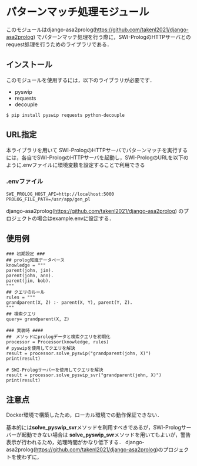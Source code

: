 # パターンマッチ処理モジュール

このモジュールはdjango-asa2prolog(https://github.com/takenl2021/django-asa2prolog) でパターンマッチ処理を行う際に，SWI-PrologのHTTPサーバとのrequest処理を行うためのライブラリである．


## インストール
このモジュールを使用するには，以下のライブラリが必要です．
- pyswip
- requests
- decouple

```
$ pip install pyswip requests python-decouple
```
## URL指定
本ライブラリを用いて
SWI-PrologのHTTPサーバでパターンマッチを実行するには，各自でSWI-PrologのHTTPサーバを起動し，SWI-PrologのURLを以下のように.envファイルに環境変数を設定することで利用できる
### .envファイル
```
SWI_PROLOG_HOST_API=http://localhost:5000
PROLOG_FILE_PATH=/usr/app/gen_pl
```
django-asa2prolog(https://github.com/takenl2021/django-asa2prolog) のプロジェクトの場合はexample.envに設定する．
## 使用例
```
### 初期設定 ###
## prolog知識データベース
knowledge = """
parent(john, jim).
parent(john, ann).
parent(jim, bob).
"""
## クエリのルール
rules = """
grandparent(X, Z) :- parent(X, Y), parent(Y, Z).
"""
## 検索クエリ
query= grandparent(X, Z)

### 実装時 ####
##　メソッドにprologデータと検索クエリを初期化
processor = Processor(knowledge, rules)
# pyswipを使用してクエリを解決
result = processor.solve_pyswip("grandparent(john, X)")
print(result)

# SWI-Prologサーバーを使用してクエリを解決
result = processor.solve_pyswip_svr("grandparent(john, X)")
print(result)
```

## 注意点
Docker環境で構築したため，ローカル環境での動作保証できない．

基本的には**solve_pyswip_svr**メソッドを利用すべきであるが，SWI-Prologサーバーが起動できない場合は
**solve_pyswip_svr**メソッドを用いてもよいが，警告表示が行われるため，処理時間がかなり低下する．
django-asa2prolog(https://github.com/takenl2021/django-asa2prolog)のプロジェクトを使わずに，


